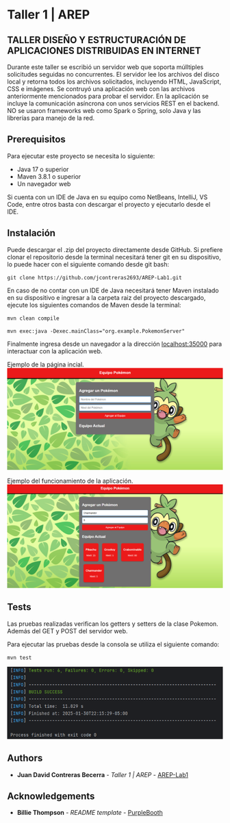 # Taller 1 | AREP

## TALLER DISEÑO Y ESTRUCTURACIÓN DE APLICACIONES DISTRIBUIDAS EN INTERNET

Durante este taller se escribió un servidor web que soporta múlltiples solicitudes seguidas no concurrentes. El servidor lee los archivos del disco local y retorna todos los archivos solicitados, incluyendo HTML, JavaScript, CSS e imágenes. Se contruyó una aplicación web con las archivos anteriormente mencionados para probar el servidor. En la aplicación se incluye la comunicación asíncrona con unos servicios REST en el backend. NO se usaron frameworks web como Spark o Spring, solo Java y las librerías para manejo de la red.

## Prerequisitos
Para ejecutar este proyecto se necesita lo siguiente:

- Java 17 o superior
- Maven 3.8.1 o superior
- Un navegador web

Si cuenta con un IDE de Java en su equipo como NetBeans, IntelliJ, VS Code, entre otros basta con descargar el proyecto y ejecutarlo desde el IDE.

## Instalación

Puede descargar el .zip del proyecto directamente desde GitHub. Si prefiere clonar el repositorio desde la terminal necesitará tener git en su dispositivo, lo puede hacer con el siguiente comando desde git bash:
```
git clone https://github.com/jcontreras2693/AREP-Lab1.git
``` 
En caso de no contar con un IDE de Java necesitará tener Maven instalado en su dispositivo e ingresar a la carpeta raiz del proyecto descargado, ejecute los siguientes comandos de Maven desde la terminal:
```
mvn clean compile
```
```
mvn exec:java -Dexec.mainClass="org.example.PokemonServer"
```
Finalmente ingresa desde un navegador a la dirección [localhost:35000]() para interactuar con la aplicación web.

Ejemplo de la página incial.
![](src/images/base-page.png)

Ejemplo del funcionamiento de la aplicación.
![](src/images/employed-page.png)

## Tests

Las pruebas realizadas verifican los getters y setters de la clase Pokemon. Además del GET y POST del servidor web.

Para ejecutar las pruebas desde la consola se utiliza el siguiente comando:

```
mvn test
```

![](/src/images/tests.png)

## Authors

* **Juan David Contreras Becerra** - *Taller 1 | AREP* - [AREP-Lab1](https://github.com/jcontreras2693/AREP-Lab1.git)

## Acknowledgements

* **Billie Thompson** - *README template* - [PurpleBooth](https://github.com/PurpleBooth)